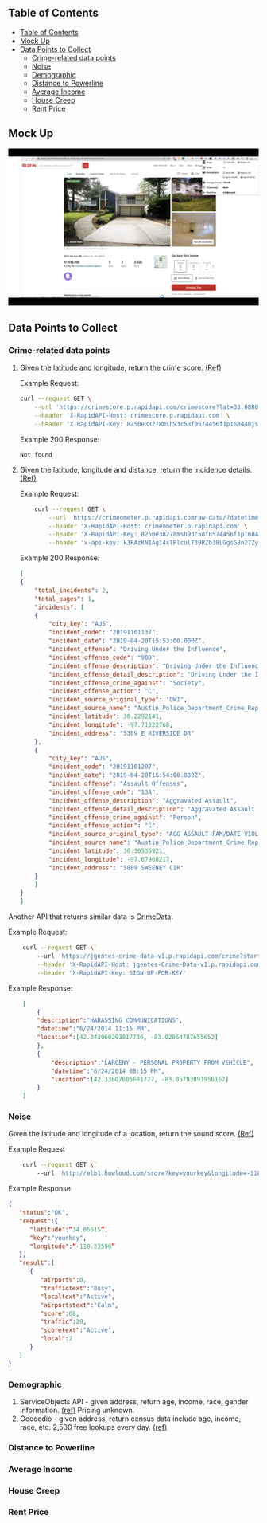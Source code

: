 ## Table of Contents
- [Table of Contents](#table-of-contents)
- [Mock Up](#mock-up)
- [Data Points to Collect](#data-points-to-collect)
  - [Crime-related data points](#crime-related-data-points)
  - [Noise](#noise)
  - [Demographic](#demographic)
  - [Distance to Powerline](#distance-to-powerline)
  - [Average Income](#average-income)
  - [House Creep](#house-creep)
  - [Rent Price](#rent-price)

## Mock Up
![mockup](mockup.png)

## Data Points to Collect
### Crime-related data points
  
1. Given the latitude and longitude, return the crime score. [(Ref)](https://rapidapi.com/yourmapper/api/crimescore/) 

    Example Request:
    ```bash
    curl --request GET \
        --url 'https://crimescore.p.rapidapi.com/crimescore?lat=38.08809&lon=-85.679626&f=json&id=174' \
        --header 'X-RapidAPI-Host: crimescore.p.rapidapi.com' \
        --header 'X-RapidAPI-Key: 8250e38278msh93c58f0574456f1p168440jsn5404cf0da539'
    ```
    Example 200 Response:
    ```
    Not found
    ```
   
2. Given the latitude, longitude and distance, return the incidence details. [(Ref)](https://rapidapi.com/crimeometer/api/crimeometer/)

    Example Request:
    ```bash
        curl --request GET \
            --url 'https://crimeometer.p.rapidapi.comraw-data/?datetime_end=%3CREQUIRED%3E&lat=%3CREQUIRED%3E&datetime_ini=%3CREQUIRED%3E&lon=%3CREQUIRED%3E&distance=%3CREQUIRED%3E' \
            --header 'X-RapidAPI-Host: crimeometer.p.rapidapi.com' \
            --header 'X-RapidAPI-Key: 8250e38278msh93c58f0574456f1p168440jsn5404cf0da539' \
            --header 'x-api-key: k3RAzKN1Ag14xTPlculT39RZb38LGgsG8n27ZycG'
    ```

    Example 200 Response:
    ```json
    [
    {
        "total_incidents": 2,
        "total_pages": 1,
        "incidents": [
        {
            "city_key": "AUS",
            "incident_code": "20191101137",
            "incident_date": "2019-04-20T15:53:00.000Z",
            "incident_offense": "Driving Under the Influence",
            "incident_offense_code": "90D",
            "incident_offense_description": "Driving Under the Influence",
            "incident_offense_detail_description": "Driving Under the Influence at 5309 E RIVERSIDE DR",
            "incident_offense_crime_against": "Society",
            "incident_offense_action": "C",
            "incident_source_original_type": "DWI",
            "incident_source_name": "Austin_Police_Department_Crime_Reports",
            "incident_latitude": 30.2292141,
            "incident_longitude": -97.71322768,
            "incident_address": "5309 E RIVERSIDE DR"
        },
        {
            "city_key": "AUS",
            "incident_code": "20191101207",
            "incident_date": "2019-04-20T16:54:00.000Z",
            "incident_offense": "Assault Offenses",
            "incident_offense_code": "13A",
            "incident_offense_description": "Aggravated Assault",
            "incident_offense_detail_description": "Aggravated Assault at 5809 SWEENEY CIR",
            "incident_offense_crime_against": "Person",
            "incident_offense_action": "C",
            "incident_source_original_type": "AGG ASSAULT FAM/DATE VIOLENCE",
            "incident_source_name": "Austin_Police_Department_Crime_Reports",
            "incident_latitude": 30.30535921,
            "incident_longitude": -97.67908217,
            "incident_address": "5809 SWEENEY CIR"
        }
        ]
    }
    ]
    ```

Another API that returns similar data is [CrimeData](http`://rapidapi.com/jgentes/api/crime-data/).

Example Request:
```bash
    curl --request GET \`
        --url 'https://jgentes-crime-data-v1.p.rapidapi.com/crime?startdate=9%2F19%2F2015&enddate=9%2F25%2F2015&long=-122.5076392&lat=37.757815' \
        --header 'X-RapidAPI-Host: jgentes-Crime-Data-v1.p.rapidapi.com' \
        --header 'X-RapidAPI-Key: SIGN-UP-FOR-KEY'
```

Example Response:
```json
    [
        {
        "description":"HARASSING COMMUNICATIONS",
        "datetime":"6/24/2014 11:15 PM",
        "location":[42.343060293817736, -83.02064787655652]
        },
        {
            "description":"LARCENY - PERSONAL PROPERTY FROM VEHICLE",
            "datetime":"6/24/2014 08:15 PM",
            "location":[42.33607605681727, -83.05793091956167]
        }
    ]
```

### Noise
Given the latitude and longitude of a location, return the sound score. [(Ref)](https://howloud.com/developers/)

Example Request
```bash
    curl --request GET \`
        --url 'http://elb1.howloud.com/score?key=yourkey&longitude=-118&latitude=34' 
```

Example Response

```json
{
   "status":"OK",
   "request":{
      "latitude":“34.05615”,
      "key":"yourkey",
      "longitude":“-118.23596”
   },
   "result":[
      {
         "airports":0,
         "traffictext":"Busy",
         "localtext":"Active",
         "airportstext":"Calm",
         "score":68,
         "traffic":29,
         "scoretext":"Active",
         "local":2
      }
   ]
}
```

### Demographic
1. ServiceObjects API - given address, return age, income, race, gender information. [(ref)](https://www.serviceobjects.com/products-internal/demographics/demographics-data-plus/#) Pricing unknown.
2. Geocodio - given address, return census data include age, income, race, etc. 2,500 free lookups every day. [(ref)](https://www.geocod.io/docs/#demographics-census)
   
### Distance to Powerline
### Average Income
### House Creep
### Rent Price